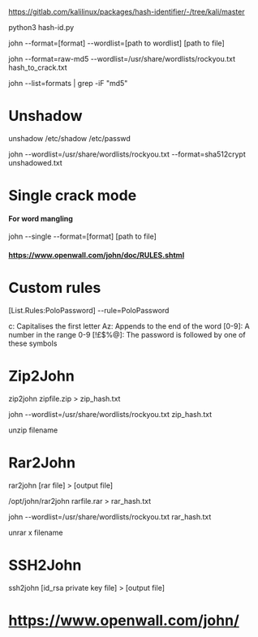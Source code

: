 https://gitlab.com/kalilinux/packages/hash-identifier/-/tree/kali/master

python3 hash-id.py

john --format=[format] --wordlist=[path to wordlist] [path to file]

john --format=raw-md5 --wordlist=/usr/share/wordlists/rockyou.txt hash_to_crack.txt

john --list=formats | grep -iF "md5"


# Unshadow
unshadow /etc/shadow /etc/passwd

john --wordlist=/usr/share/wordlists/rockyou.txt --format=sha512crypt unshadowed.txt


# Single crack mode
#### For word mangling
john --single --format=[format] [path to file]

#### https://www.openwall.com/john/doc/RULES.shtml

# Custom rules
[List.Rules:PoloPassword]
--rule=PoloPassword

c: Capitalises the first letter
Az: Appends to the end of the word
[0-9]: A number in the range 0-9
[!£$%@]: The password is followed by one of these symbols

# Zip2John
zip2john zipfile.zip > zip_hash.txt

john --wordlist=/usr/share/wordlists/rockyou.txt zip_hash.txt

unzip filename

# Rar2John
rar2john [rar file] > [output file]

/opt/john/rar2john rarfile.rar > rar_hash.txt

john --wordlist=/usr/share/wordlists/rockyou.txt rar_hash.txt

unrar x filename

# SSH2John

ssh2john [id_rsa private key file] > [output file]

# https://www.openwall.com/john/